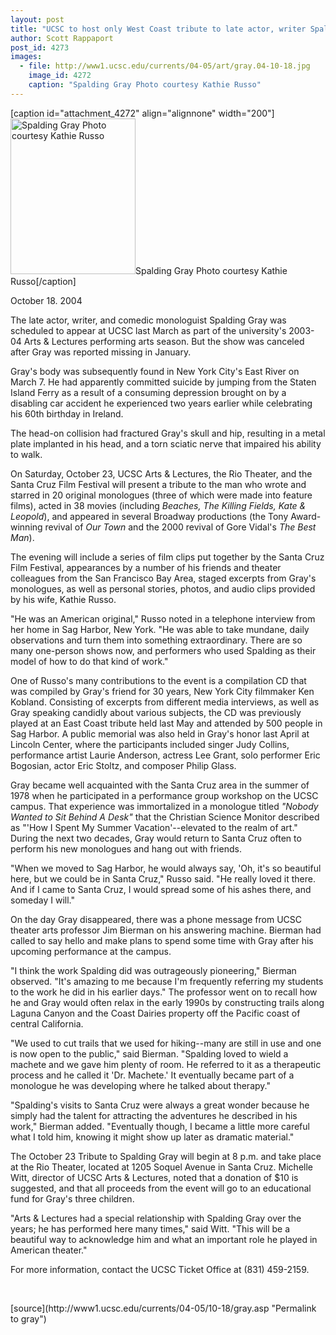 ```yaml
---
layout: post
title: "UCSC to host only West Coast tribute to late actor, writer Spalding Gray"
author: Scott Rappaport
post_id: 4273
images:
  - file: http://www1.ucsc.edu/currents/04-05/art/gray.04-10-18.jpg
    image_id: 4272
    caption: "Spalding Gray Photo courtesy Kathie Russo"
---
```


[caption id="attachment_4272" align="alignnone" width="200"]<a href="http://localhost/mysite/wp-content/uploads/2004/10/gray.04-10-18.jpg"><img class="size-full wp-image-4272" src="http://localhost/mysite/wp-content/uploads/2004/10/gray.04-10-18.jpg" alt="Spalding Gray Photo courtesy Kathie Russo" width="200" height="249" /></a>Spalding Gray Photo courtesy Kathie Russo[/caption]
<a name="content" id="content"></a>
<p>
  October 18. 2004
</p>
<p>
  The late actor, writer, and comedic monologuist Spalding Gray was scheduled to appear at UCSC last March as part of the university's 2003-04 Arts &amp; Lectures performing arts season. But the show was canceled after Gray was reported missing in January.
</p>
<p>
  Gray's body was subsequently found in New York City's East River on March 7. He had apparently committed suicide by jumping from the Staten Island Ferry as a result of a consuming depression brought on by a disabling car accident he experienced two years earlier while celebrating his 60th birthday in Ireland.
</p>
<p>
  The head-on collision had fractured Gray's skull and hip, resulting in a metal plate implanted in his head, and a torn sciatic nerve that impaired his ability to walk.
</p>
<p>
  On Saturday, October 23, UCSC Arts &amp; Lectures, the Rio Theater, and the Santa Cruz Film Festival will present a tribute to the man who wrote and starred in 20 original monologues (three of which were made into feature films), acted in 38 movies (including <i>Beaches, The Killing Fields, Kate &amp; Leopold</i>), and appeared in several Broadway productions (the Tony Award-winning revival of <i>Our Town</i> and the 2000 revival of Gore Vidal's <i>The Best Man</i>).
</p>
<p>
  The evening will include a series of film clips put together by the Santa Cruz Film Festival, appearances by a number of his friends and theater colleagues from the San Francisco Bay Area, staged excerpts from Gray's monologues, as well as personal stories, photos, and audio clips provided by his wife, Kathie Russo.
</p>
<p>
  "He was an American original," Russo noted in a telephone interview from her home in Sag Harbor, New York. "He was able to take mundane, daily observations and turn them into something extraordinary. There are so many one-person shows now, and performers who used Spalding as their model of how to do that kind of work."
</p>
<p>
  One of Russo's many contributions to the event is a compilation CD that was compiled by Gray's friend for 30 years, New York City filmmaker Ken Kobland. Consisting of excerpts from different media interviews, as well as Gray speaking candidly about various subjects, the CD was previously played at an East Coast tribute held last May and attended by 500 people in Sag Harbor. A public memorial was also held in Gray's honor last April at Lincoln Center, where the participants included singer Judy Collins, performance artist Laurie Anderson, actress Lee Grant, solo performer Eric Bogosian, actor Eric Stoltz, and composer Philip Glass.
</p>
<p>
  Gray became well acquainted with the Santa Cruz area in the summer of 1978 when he participated in a performance group workshop on the UCSC campus. That experience was immortalized in a monologue titled <i>"Nobody Wanted to Sit Behind A Desk"</i> that the Christian Science Monitor described as "'How I Spent My Summer Vacation'--elevated to the realm of art." During the next two decades, Gray would return to Santa Cruz often to perform his new monologues and hang out with friends.
</p>
<p>
  "When we moved to Sag Harbor, he would always say, 'Oh, it's so beautiful here, but we could be in Santa Cruz," Russo said. "He really loved it there. And if I came to Santa Cruz, I would spread some of his ashes there, and someday I will."
</p>
<p>
  On the day Gray disappeared, there was a phone message from UCSC theater arts professor Jim Bierman on his answering machine. Bierman had called to say hello and make plans to spend some time with Gray after his upcoming performance at the campus.
</p>
<p>
  "I think the work Spalding did was outrageously pioneering," Bierman observed. "It's amazing to me because I'm frequently referring my students to the work he did in his earlier days." The professor went on to recall how he and Gray would often relax in the early 1990s by constructing trails along Laguna Canyon and the Coast Dairies property off the Pacific coast of central California.
</p>
<p>
  "We used to cut trails that we used for hiking--many are still in use and one is now open to the public," said Bierman. "Spalding loved to wield a machete and we gave him plenty of room. He referred to it as a therapeutic process and he called it 'Dr. Machete.' It eventually became part of a monologue he was developing where he talked about therapy."
</p>
<p>
  "Spalding's visits to Santa Cruz were always a great wonder because he simply had the talent for attracting the adventures he described in his work," Bierman added. "Eventually though, I became a little more careful what I told him, knowing it might show up later as dramatic material."
</p>
<p>
  The October 23 Tribute to Spalding Gray will begin at 8 p.m. and take place at the Rio Theater, located at 1205 Soquel Avenue in Santa Cruz. Michelle Witt, director of UCSC Arts &amp; Lectures, noted that a donation of $10 is suggested, and that all proceeds from the event will go to an educational fund for Gray's three children.
</p>
<p>
  "Arts &amp; Lectures had a special relationship with Spalding Gray over the years; he has performed here many times," said Witt. "This will be a beautiful way to acknowledge him and what an important role he played in American theater."
</p>
<p>
  For more information, contact the UCSC Ticket Office at (831) 459-2159.<br>
</p><br>
<form>

</form>
<p>

</p>
[source](http://www1.ucsc.edu/currents/04-05/10-18/gray.asp "Permalink to gray")

